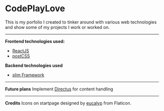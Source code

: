 #  CodePlayLove

This is my porfolio I created to tinker around with various web technologies and show some of my projects I work or worked on.

----------
**Frontend technologies used:**
 - [ReactJS](https://reactjs.org/)
 - [postCSS](https://reactjs.org/)

**Backend technologies used**

 - [slim Framework](https://www.slimframework.com/)
----------
**Future plans**
Implement [Directus](https://getdirectus.com/) for content handling

----------
**Credits**
Icons on startpage designed by  [eucalyp](https://www.flaticon.com/authors/eucalyp "eucalyp @ Flatcion.com")  from Flaticon.
